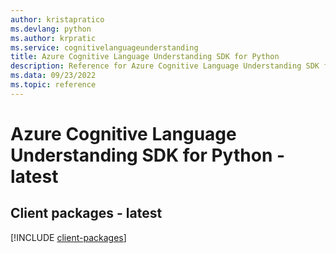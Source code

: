 ```yaml
---
author: kristapratico
ms.devlang: python
ms.author: krpratic
ms.service: cognitivelanguageunderstanding
title: Azure Cognitive Language Understanding SDK for Python
description: Reference for Azure Cognitive Language Understanding SDK for Python
ms.data: 09/23/2022
ms.topic: reference
---
```

# Azure Cognitive Language Understanding SDK for Python - latest

## Client packages - latest
[!INCLUDE [client-packages](cognitive-language-understanding-client-index.md)]